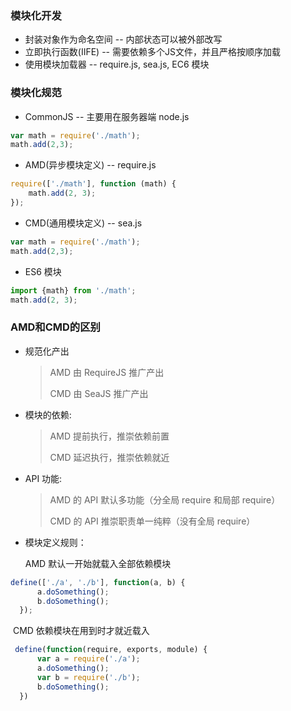 ### 模块化开发

- 封装对象作为命名空间 -- 内部状态可以被外部改写
- 立即执行函数(IIFE) -- 需要依赖多个JS文件，并且严格按顺序加载
- 使用模块加载器 -- require.js, sea.js, EC6 模块

### 模块化规范

- CommonJS -- 主要用在服务器端 node.js

```js
var math = require('./math');
math.add(2,3);
```

- AMD(异步模块定义) -- require.js

```js
require(['./math'], function (math) {
    math.add(2, 3);
});
```

- CMD(通用模块定义) -- sea.js

```js
var math = require('./math');
math.add(2,3);
```

- ES6 模块

```js
import {math} from './math';
math.add(2, 3);
```

### AMD和CMD的区别

- 规范化产出

  > AMD 由 RequireJS 推广产出
  >
  > CMD 由 SeaJS 推广产出

- 模块的依赖:

  > AMD 提前执行，推崇依赖前置
  >
  > CMD 延迟执行，推崇依赖就近

- API 功能:

  > AMD 的 API 默认多功能（分全局 require 和局部 require）
  >
  > CMD 的 API 推崇职责单一纯粹（没有全局 require） 

- 模块定义规则： 

   AMD 默认一开始就载入全部依赖模块

```js
define(['./a', './b'], function(a, b) {
      a.doSomething();
      b.doSomething();
  });
```

​     CMD 依赖模块在用到时才就近载入

```js
 define(function(require, exports, module) {
      var a = require('./a');
      a.doSomething();
      var b = require('./b');
      b.doSomething();
  })
```